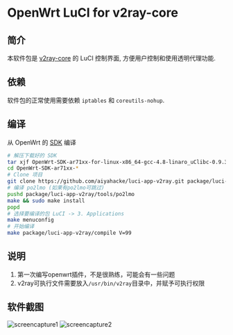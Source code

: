 OpenWrt LuCI for v2ray-core
===

简介
---

本软件包是 [v2ray-core][v2ray-core] 的 LuCI 控制界面,
方便用户控制和使用透明代理功能.  

依赖
---

软件包的正常使用需要依赖 `iptables` 和 `coreutils-nohup`.

编译
---

从 OpenWrt 的 [SDK][openwrt-sdk] 编译  
```bash
# 解压下载好的 SDK
tar xjf OpenWrt-SDK-ar71xx-for-linux-x86_64-gcc-4.8-linaro_uClibc-0.9.33.2.tar.bz2
cd OpenWrt-SDK-ar71xx-*
# Clone 项目
git clone https://github.com/aiyahacke/luci-app-v2ray.git package/luci-app-v2ray
# 编译 po2lmo (如果有po2lmo可跳过)
pushd package/luci-app-v2ray/tools/po2lmo
make && sudo make install
popd
# 选择要编译的包 LuCI -> 3. Applications
make menuconfig
# 开始编译
make package/luci-app-v2ray/compile V=99
```

说明
---
1. 第一次编写openwrt插件，不是很熟练，可能会有一些问题
2. v2ray可执行文件需要放入```/usr/bin/v2ray```目录中，并赋予可执行权限

软件截图
---
![screencapture1](./screencapture1.png)
![screencapture2](./screencapture2.png)

 [v2ray-core]: https://github.com/v2ray/v2ray-core
 [openwrt-sdk]: https://openwrt.org/docs/guide-developer/obtain.firmware.sdk
